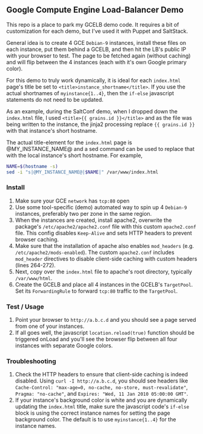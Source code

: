 ## Google Compute Engine Load-Balancer Demo

This repo is a place to park my GCELB demo code. It requires a bit of
customization for each demo, but I've used it with Puppet and SaltStack.

General idea is to create 4 GCE `Debian-9` instances, install these files
on each instance, put them behind a GCELB, and then hit the LB's public IP
with your browser to test. The page to be fetched again (without caching)
and will flip between the 4 instances (each with it's own Google primary
color).

For this demo to truly work dynamically, it is ideal for each `index.html`
page's title be set to `<title>instance_shortname</title>`. If you use the
actual shortnames of `myinstance{1..4}`, then the `if-else` javascript
statements do not need to be updated.

As an example, during the SaltConf demo, when I dropped down the `index.html`
file, I used `<title>{{ grains.id }}</title>` and as the file was being
written to the instance, the jinja2 processing replace `{{ grains.id }}`
with that instance's short hostname.

The actual title-element for the `index.html` page is @MY_INSTANCE_NAME@
and a sed command can be used to replace that with the local instance's
short hostname. For example,

```sh
NAME=$(hostname -s)
sed -i "s|@MY_INSTANCE_NAME@|$NAME|" /var/www/index.html
```

### Install

1. Make sure your GCE `network` has `tcp:80` open
1. Use some tool-specific (demo) automated way to spin up 4 `Debian-9`
   instances, preferably two per zone in the same region.
1. When the instances are created, install apache2, overwrite the package's
   `/etc/apache2/apache2.conf` file with this custom `apache2.conf` file.
   This config disables `Keep-Alive` and sets HTTP headers to prevent browser
   caching.
1. Make sure that the installation of apache also enables `mod_headers`
   (e.g. `/etc/apache2/mods-enabled`). The custom `apache2.conf` includes
   `mod_header` directives to disable client-side caching with custom
   headers (lines 264-272).
1. Next, copy over the `index.html` file to apache's root directory,
   typically `/var/www/html`.
1. Create the GCELB and place all 4 instances in the GCELB's `TargetPool`.
   Set its `ForwardingRule` to forward `tcp:80` traffic to the `TargetPool`.

### Test / Usage

1. Point your browser to `http://a.b.c.d` and you should see a page served
   from one of your instances.
1. If all goes well, the javascript `location.reload(true)` function should
   be triggered onLoad and you'll see the browser flip between all four
   instances with separate Google colors.

### Troubleshooting

1. Check the HTTP headers to ensure that client-side caching is indeed
   disabled. Using `curl -I http://a.b.c.d`, you should see headers like
   `Cache-Control: "max-age=0, no-cache, no-store, must-revalidate"`,
   `Pragma: "no-cache"`, and  `Expires: "Wed, 11 Jan 2010 05:00:00 GMT"`.
1. If your instance's background color is white and you are dynamically
   updating the `index.html` title, make sure the javascript code's
   `if-else` block is using the correct instance names for setting the page
   background color. The default is to use `myinstance{1..4}` for the
   instance names.

